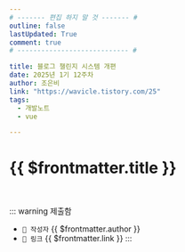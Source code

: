 ```yaml
---
# ------- 편집 하지 말 것 ------- #
outline: false
lastUpdated: True
comment: true
# ---------------------------- #

title: 블로그 챌린지 시스템 개편
date: 2025년 1기 12주차
author: 조은비
link: "https://wavicle.tistory.com/25"
tags:
  - 개발노트
  - vue

---
```


# {{ $frontmatter.title }}

<br>

<!-- 여기는 냅두기 -->
::: warning 제출함
 - `🥳 작성자` {{ $frontmatter.author }}
 - `🔗 링크` <a :href="$frontmatter.link" target="_blank" rel="noopener"> {{ $frontmatter.link }} </a>
::: 

<!-- 업데이트 사항 등 필요한 내용 아래부터 자유롭게 사용 -->